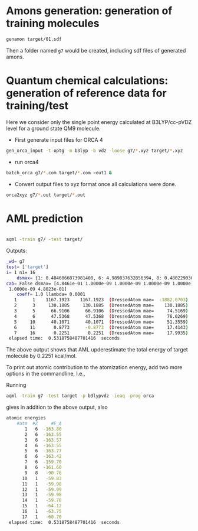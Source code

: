 

# Amons generation: generation of training molecules

```bash
genamon target/01.sdf
```
Then a folder named `g7` would be created, including sdf files of generated amons.

# Quantum chemical calculations: generation of reference data for training/test

Here we consider only the single point energy calculated at B3LYP/cc-pVDZ level for a ground state QM9 molecule.

  - First generate input files for ORCA 4
```bash
gen_orca_input -t optg -m b3lyp -b vdz -loose g7/*.xyz target/*.xyz
```

  - run orca4
```bash
batch_orca g7/*.com target/*.com >out1 &
```

  - Convert output files to xyz format once all calculations were done.
```bash
orca2xyz g7/*.out target/*.out
```

# AML prediction

```bash

aqml -train g7/ -test target/
```

Outputs:
```bash
_wd= g7
test= ['target']
i= 1 n1= 16
    dsmax= {1: 0.4846066873981408, 6: 4.989837632856394, 8: 0.480229030398199}
cab= False dsmax= [4.8461e-01 1.0000e-09 1.0000e-09 1.0000e-09 1.0000e-09 4.9898e+00
 1.0000e-09 4.8023e-01]
    coeff= 1.0 llambda= 0.0001
   1      1    1167.1923    1167.1923  (DressedAtom mae=  -1882.0703)
   2      3     130.1885     130.1885  (DressedAtom mae=    130.1885)
   3      5      66.9106      66.9106  (DressedAtom mae=     74.5169)
   4      6      47.5368      47.5368  (DressedAtom mae=     76.0269)               ```
   5     10      40.1071      40.1071  (DressedAtom mae=     51.3559)
   6     11       0.8773      -0.8773  (DressedAtom mae=     17.4143)
   7     16       0.2251       0.2251  (DressedAtom mae=     17.9935)
 elapsed time:  0.5318758487701416  seconds
```
The above output shows that AML upderestimate the total energy of target molecule by 0.2251 kcal/mol.

To print out atomic contribution to the atomization energy, add two more options in the commandline, I.e.,

Running
```bash
aqml -train g7 -test target -p b3lypvdz -ieaq -prog orca 
```
gives in addition to the above output, also
```bash
atomic energies
    #atm  #Z     #E_A 
       1   6  -163.80
       2   6  -163.55
       3   6  -163.57
       4   6  -163.55
       5   6  -163.77
       6   6  -163.42
       7   6  -159.70
       8   6  -161.60
       9   8   -90.76
      10   1   -59.83
      11   1   -59.98
      12   1   -59.99
      13   1   -59.98
      14   1   -59.78
      15   1   -64.12
      16   1   -63.75
      17   1   -60.70
 elapsed time:  0.5318758487701416  seconds
```


